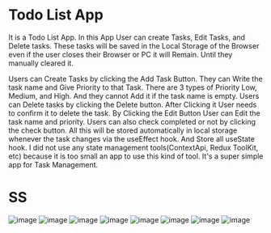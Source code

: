 # Todo List App
It is a Todo List App. In this App User can create Tasks, Edit Tasks, and Delete tasks. These tasks will be saved in the Local Storage of the Browser even if the user closes their Browser or PC it will Remain. Until they manually cleared it.

Users can Create Tasks by clicking the Add Task Button. They can Write the task name and Give Priority to that Task. There are 3 types of Priority Low, Medium, and High. And they cannot Add it if the task name is empty.
Users can Delete tasks by clicking the Delete button. After Clicking it User needs to confirm it to delete the task.
By Clicking the Edit Button User can Edit the task name and priority.
Users can also check completed or not by clicking the check button.
All this will be stored automatically in local storage whenever the task changes via the useEffect hook. And Store all useState hook.
I did not use any state management tools(ContextApi, Redux ToolKit, etc) because it is too small an app to use this kind of tool.
It's a super simple app for Task Management.

# SS
![image](https://github.com/Abir-Hasan-Al-amin/Todo-List-App/assets/140844292/ddc61bd8-34e3-4214-86cb-319a54feaff9)
![image](https://github.com/Abir-Hasan-Al-amin/Todo-List-App/assets/140844292/6055c6c8-d8bd-4823-926a-778b1b76f37d)
![image](https://github.com/Abir-Hasan-Al-amin/Todo-List-App/assets/140844292/d6d7937c-c117-4242-9fcf-24c010353f91)
![image](https://github.com/Abir-Hasan-Al-amin/Todo-List-App/assets/140844292/6e11626c-6245-485b-869a-f6310a6a6c60)
![image](https://github.com/Abir-Hasan-Al-amin/Todo-List-App/assets/140844292/89d9827b-38f4-40b1-b7df-7bcdfda03685)
![image](https://github.com/Abir-Hasan-Al-amin/Todo-List-App/assets/140844292/5c7ddca3-e9ed-43af-a92f-5dc076658129)
![image](https://github.com/Abir-Hasan-Al-amin/Todo-List-App/assets/140844292/c51d6481-ceff-41f0-ae09-664c81b99996)
![image](https://github.com/Abir-Hasan-Al-amin/Todo-List-App/assets/140844292/90ebd41c-6fc2-44c7-bcaa-c1533ba6a205)





